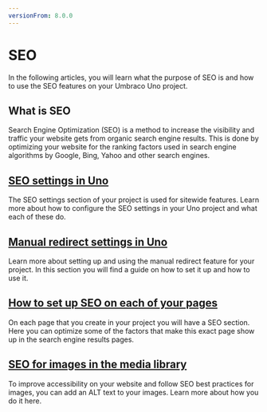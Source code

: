 ```yaml
---
versionFrom: 8.0.0
---
```


# SEO

In the following articles, you will learn what the purpose of SEO is and how to use the SEO features on your Umbraco Uno project.

## What is SEO

Search Engine Optimization (SEO) is a method to increase the visibility and traffic your website gets from organic search engine results. This is done by optimizing your website for the ranking factors used in search engine algorithms by Google, Bing, Yahoo and other search engines.

## [SEO settings in Uno](Seo-settings-in-uno)

The SEO settings section of your project is used for sitewide features. Learn more about how to configure the SEO settings in your Uno project and what each of these do.

## [Manual redirect settings in Uno](Manual-redirect-settings-in-uno)

Learn more about setting up and using the manual redirect feature for your project. In this section you will find a guide on how to set it up and how to use it.

## [How to set up SEO on each of your pages](Seo-for-pages)

On each page that you create in your project you will have a SEO section. Here you can optimize some of the factors that make this exact page show up in the search engine results pages.

## [SEO for images in the media library](Seo-for-images)

To improve accessibility on your website and follow SEO best practices for images, you can add an ALT text to your images. Learn more about how you do it here.
